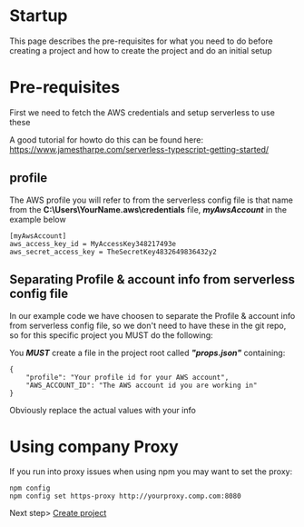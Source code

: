 # Startup
This page describes the pre-requisites for what you need to do before creating a project and how to create the project and do an initial setup

# Pre-requisites
First we need to fetch the AWS credentials and setup serverless to use these

A good tutorial for howto do this can be found here:
https://www.jamestharpe.com/serverless-typescript-getting-started/

## profile
The AWS profile you will refer to from the serverless config file is that name from the **C:\Users\YourName\.aws\credentials** file, ***myAwsAccount*** in the example below
```
[myAwsAccount]
aws_access_key_id = MyAccessKey348217493e
aws_secret_access_key = TheSecretKey4832649836432y2
```


## Separating Profile & account info from serverless config file
In our example code we have choosen to separate the Profile & account info from serverless config file, so we don't need to have these in the git repo, so for this specific project you MUST do the following:

You ***MUST*** create a file in the project root called ***"props.json"*** containing:

```
{
    "profile": "Your profile id for your AWS account",
    "AWS_ACCOUNT_ID": "The AWS account id you are working in"
}
```
Obviously replace the actual values with your info

# Using company Proxy
If you run into proxy issues when using npm you may want to set the proxy:

```
npm config
npm config set https-proxy http://yourproxy.comp.com:8080
```

Next step> [Create project](./create-prj.md)